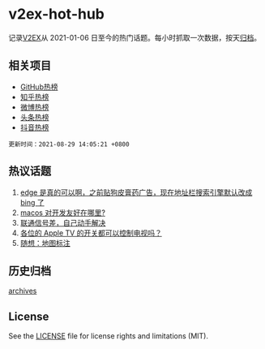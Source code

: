 # v2ex-hot-hub

 记录[V2EX](https://www.v2ex.com/)从 2021-01-06 日至今的热门话题。每小时抓取一次数据，按天[归档](archives)。
 
 ## 相关项目

- [GitHub热榜](https://github.com/snaildev/github-hot-hub)
- [知乎热榜](https://github.com/snaildev/zhihu-hot-hub)
- [微博热榜](https://github.com/snaildev/weibo-hot-hub)
- [头条热榜](https://github.com/snaildev/toutiao-hot-hub)
- [抖音热榜](https://github.com/snaildev/douyin-hot-hub)


 `更新时间：2021-08-29 14:05:21 +0800`

## 热议话题

1. [edge 是真的可以啊，之前贴狗皮膏药广告，现在地址栏搜索引擎默认改成 bing 了](https://www.v2ex.com/t/798550)
1. [macos 对开发友好在哪里?](https://www.v2ex.com/t/798620)
1. [联通信号差，自己动手解决](https://www.v2ex.com/t/798586)
1. [各位的 Apple TV 的开关都可以控制电视吗？](https://www.v2ex.com/t/798512)
1. [随想：地图标注](https://www.v2ex.com/t/798553)

## 历史归档

[archives](archives)

## License

See the [LICENSE](LICENSE) file for license rights and limitations (MIT).

